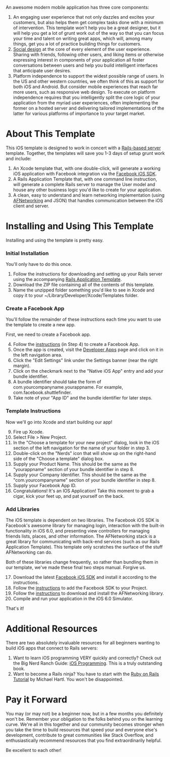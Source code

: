 An awesome modern mobile application has three core components:

1. An engaging user experience that not only dazzles and excites your customers, but also helps them get complex tasks done with a minimum of intervention. This template won't help you be a great designer, but it will help you get a lot of grunt work out of the way so that you can focus your time and talent on writing great apps, which will, among many things, get you a lot of practice building things for customers.
2. [Social design](https://developers.facebook.com/socialdesign/) at the core of every element of the user experience. Sharing with friends, following other users, and liking items or otherwise expressing interest in components of your application all foster conversations between users and help you build intelligent interfaces that anticipate user desires.
3. Platform independence to support the widest possible range of users. In the US and other western countries, we often think of this as support for both iOS and Android. But consider mobile experiences that reach far more users, such as responsive web design. To execute on platform independence requires that you intelligently split the core logic of your application from the myriad user experiences, often implementing the former on a hosted server and delivering tailored implementations of the latter for various platforms of importance to your target market.

# About This Template #
This iOS template is designed to work in concert with a [Rails-based server](http://github.com/CoolAssPuppy/Rails_template) template. Together, the templates will save you 1-3 days of setup grunt work and include:

1. An Xcode template that, with one double-click, will generate a working iOS application with Facebook integration via the [Facebook iOS SDK](http://developers.facebook.com).
2. A Rails Application Template that, with one command line instruction, will generate a complete Rails server to manage the User model and house any other business logic you'd like to create for your application.
3. A clean, easy to understand and learn networking implementation (using [AFNetworking](https://github.com/AFNetworking/AFNetworking/wiki/Getting-Started-with-AFNetworking) and JSON) that handles communication between the iOS client and server.

# Installing and Using This Template #
Installing and using the template is pretty easy.

### Initial Installation ###
You'll only have to do this once.

1. Follow the instructions for downloading and setting up your Rails server using the accompanying [Rails Application Template](http://github.com/CoolAssPuppy/Rails_template).
2. Download the ZIP file containing all of the contents of this template.
3. Name the unzipped folder something you'd like to see in Xcode and copy it to your ~/Library/Developer/Xcode/Templates folder.

### Create a Facebook App ###
You'll follow the remainder of these instructions each time you want to use the template to create a new app.

First, we need to create a Facebook app.

4. Follow the [instructions](https://developers.facebook.com/docs/getting-started/facebook-sdk-for-ios/3.1/) (in Step 4) to create a Facebook App.
5. Once the app is created, visit the [Developer Apps](https://developers.facebook.com/apps) page and click on it in the left navigation area.
6. Click the "Edit Settings" link under the Settings banner (near the right margin).
7. Click on the checkmark next to the "Native iOS App" entry and add your bundle identifier.
8. A bundle identifier should take the form of com.yourcompanyname.yourappname. For example, com.facebook.shuttlefinder.
9. Take note of your "App ID" and the bundle identifier for later steps.

### Template Instructions ###
Now we'll go into Xcode and start building our app!

9. Fire up Xcode.
10. Select File > New Project.
11. In the "Choose a template for your new project" dialog, look in the iOS section of the left navigation for the name of your folder in step 3.
12. Double-click on the "Nerds" icon that will show up on the right-hand side of the "Choose a template" dialog box.
13. Supply your Product Name. This should be the same as the "yourappname" section of your bundle identifier in step 8.
14. Supply your Company Identifier. This should be the same as the "com.yourcompanyname" section of your bundle identifier in step 8.
15. Supply your Facebook App ID.
16. Congratulations! It's an IOS Application! Take this moment to grab a cigar, kick your feet up, and pat yourself on the back.

### Add Libraries ###
The iOS template is dependent on two libraries. The Facebook iOS SDK is Facebook's awesome library for managing login, interaction with the built-in functionality in iOS 6.0, and presenting view controllers for managing friends lists, places, and other information. The AFNetworking stack is a great library for communicating with back-end services (such as our Rails Application Template). This template only scratches the surface of the stuff AFNetworking can do.

Both of these libraries change frequently, so rather than bundling them in our template, we've made these final two steps manual. Forgive us.

17. Download the latest [Facebook iOS SDK](http://developers.facebook.com/ios) and install it according to the instructions.
18. Follow the [instructions](https://developers.facebook.com/docs/getting-started/facebook-sdk-for-ios/3.1/) to add the Facebook SDK to your Project.
19. Follow the [instructions](https://github.com/AFNetworking/AFNetworking/wiki/Getting-Started-with-AFNetworking) to download and install the AFNetworking library.
20. Compile and run your application in the iOS 6.0 Simulator.

That's it!

# Additional Resources #
There are two absolutely invaluable resources for all beginners wanting to build iOS apps that connect to Rails servers:

1. Want to learn iOS programming VERY quickly and correctly? Check out the Big Nerd Ranch Guide: [iOS Programming](http://www.amazon.com/iOS-Programming-Edition-Guides-ebook/dp/B007OWBAB0/ref=kinw_dp_ke). This is a truly outstanding book.
2. Want to become a Rails ninja? You have to start with the [Ruby on Rails Tutorial](http://ruby.railstutorial.org) by Michael Hartl. You won't be disappointed.

# Pay it Forward #
You may (or may not) be a beginner now, but in a few months you definitely won't be. Remember your obligation to the folks behind you on the learning curve. We're all in this together and our community becomes stronger when you take the time to build resources that speed your and everyone else's development, contribute to great communities like Stack Overflow, and enthusiastically recommend resources that you find extraordinarily helpful.

Be excellent to each other!